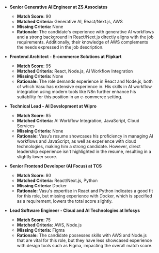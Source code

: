 - **Senior Generative AI Engineer at ZS Associates**
  - **Match Score:** 90
  - **Matched Criteria:** Generative AI, React/Next.js, AWS
  - **Missing Criteria:** None
  - **Rationale:** The candidate's experience with generative AI workflows and a strong background in React/Next.js directly aligns with the job requirements. Additionally, their knowledge of AWS complements the needs expressed in the job description.

- **Frontend Architect - E-commerce Solutions at Flipkart**
  - **Match Score:** 95
  - **Matched Criteria:** React, Node.js, AI Workflow Integration
  - **Missing Criteria:** None
  - **Rationale:** The role demands experience in React and Node.js, both of which Vasu has extensive experience in. His skills in AI workflow integration using modern tools like N8n further enhance his suitability for this position in an e-commerce setting.

- **Technical Lead - AI Development at Wipro**
  - **Match Score:** 85
  - **Matched Criteria:** AI Workflow Integration, JavaScript, Cloud Services
  - **Missing Criteria:** None
  - **Rationale:** Vasu’s resume showcases his proficiency in managing AI workflows and JavaScript, as well as experience with cloud technologies, making him a strong candidate. However, direct leadership experience isn't highlighted in the resume, resulting in a slightly lower score.

- **Senior Frontend Developer (AI Focus) at TCS**
  - **Match Score:** 80
  - **Matched Criteria:** React/Next.js, Python
  - **Missing Criteria:** Docker
  - **Rationale:** Vasu's expertise in React and Python indicates a good fit for this role, but missing experience with Docker, which is specified as a requirement, lowers the total score slightly.

- **Lead Software Engineer - Cloud and AI Technologies at Infosys**
  - **Match Score:** 75
  - **Matched Criteria:** AWS, Node.js
  - **Missing Criteria:** Figma
  - **Rationale:** The candidate possesses skills with AWS and Node.js that are vital for this role, but they have less showcased experience with design tools such as Figma, impacting the overall match score.